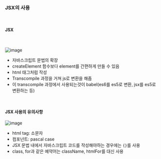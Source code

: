 ### JSX의 사용

<br>

#### JSX

<br>

![image](https://user-images.githubusercontent.com/77482972/152461676-00f71f72-9253-46f7-8156-fad8e3f673ce.png)

- 자바스크립트 문법의 확장
- createElement 함수보다 element를 간편하게 만들 수 있음
- html 태그처럼 작성
- Transcompile 과정을 거쳐 js로 변환을 해줌
- 이 transcompile 과정에서 사용되는것이 babel(es6를 es5로 변환, jsx를 es5로 변환하는 등)

<br>

#### JSX 사용의 유의사항

![image](https://user-images.githubusercontent.com/77482972/152472072-9c08ec43-4944-4d8a-ad5d-f3a3f540278b.png)

- html tag: 소문자
- 컴포넌트: pascal case
- JSX 문법 내에서 자바스크립트 코드를 작성해야하는 경우에는 `{}`를 사용
- class, for과 같은 예약어는 className, htmlFor를 대신 사용